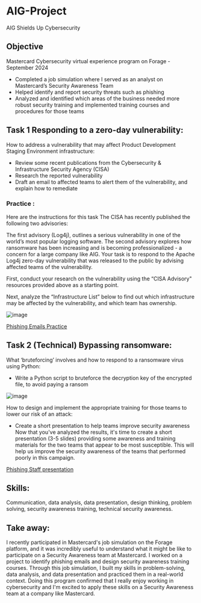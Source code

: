 # AIG-Project
AIG Shields Up Cybersecurity

## Objective

Mastercard Cybersecurity virtual experience program on Forage - September 2024

 * Completed a job simulation where I served as an analyst on Mastercard’s
   Security Awareness Team 
 * Helped identify and report security threats such as phishing 
 * Analyzed and identified which areas of the business needed more robust
   security training and implemented training courses and procedures for those
   teams

## Task 1 Responding to a zero-day vulnerability:

How to address a vulnerability that may affect Product Development Staging Environment infrastructure: 
* Review some recent publications from the Cybersecurity & Infrastructure Security Agency (CISA)
* Research the reported vulnerability
* Draft an email to affected teams to alert them of the vulnerability, and explain how to remediate


### Practice :
Here are the instructions for this task
The CISA has recently published the following two advisories:

The first advisory (Log4j), outlines a serious vulnerability in one of the world’s most popular logging software.
The second advisory explores how ransomware has been increasing and is becoming professionalized - a concern for a large company like AIG.
Your task is to respond to the Apache Log4j zero-day vulnerability that was released to the public by advising affected teams of the vulnerability. 

First, conduct your research on the vulnerability using the “CISA Advisory" resources provided above as a starting point.

Next, analyze the “Infrastructure List” below to find out which infrastructure may be affected by the vulnerability, and which team has ownership.

![image](https://github.com/user-attachments/assets/5e18d942-2648-4860-9f3c-76672d515119)


<a href="https://github.com/Matteobarcelona/Mastercard-Project/blob/main/phishing%20emails.pdf" target="_blank">Phishing Emails Practice</a>



## Task 2 (Technical) Bypassing ransomware:

What ‘bruteforcing’ involves and how to respond to a ransomware virus using Python:
* Write a Python script to bruteforce the decryption key of the encrypted file, to avoid paying a ransom

![image](https://github.com/user-attachments/assets/b3ffa56b-151d-42e7-9205-0271c04ff832)

How to design and implement the appropriate training for those teams to lower our risk of an attack:
* Create a short presentation to help teams improve security awareness 
Now that you've analyzed the results, it's time to create a short presentation (3-5 slides) providing some awareness and training materials for the two teams that appear to be most susceptible. This will help us improve the security awareness of the teams that performed poorly in this campaign.

<a href="https://github.com/Matteobarcelona/Mastercard-Project/blob/main/phishing%20security%20awareness.pptx" target="_blank">Phishing Staff presentation</a>

## Skills:

Communication, data analysis, data presentation, design thinking, problem solving, security awareness training, technical security awareness. 

## Take away:

I recently participated in Mastercard's job simulation on the Forage platform, and it was incredibly useful to understand what it might be like to participate on a Security Awareness team at Mastercard.
I worked on a project to identify phishing emails and design security awareness training courses. Through this job simulation, I built my skills in problem-solving, data analysis, and data presentation and practiced them in a real-world context.
Doing this program confirmed that I really enjoy working in cybersecurity and I'm excited to apply these skills on a Security Awareness team at a company like Mastercard.
